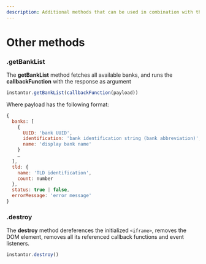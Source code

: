```yaml
---
description: Additional methods that can be used in combination with the Widget.
---
```


# Other methods

### .getBankList

The **getBankList** method fetches all available banks, and runs the **callbackFunction** with the response as argument

```javascript
instantor.getBankList(callbackFunction(payload))
```

Where payload has the following format:

```javascript
{
  banks: [
    {
      UUID: 'bank UUID',
      identification: 'bank identification string (bank abbreviation)',
      name: 'display bank name'
    }
    …
  ],
  tld: {
    name: 'TLD identification',
    count: number
  },
  status: true | false,
  errorMessage: 'error message'
}
```

### .destroy

The **destroy** method dereferences the initialized `<iframe>`, removes the DOM element, removes all its referenced callback functions and event listeners.

```javascript
instantor.destroy()
```

